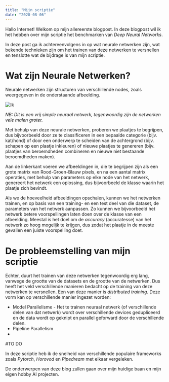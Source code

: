 ```yaml
---
title: "Mijn scriptie"
date: "2020-08-06"
---
```

Hallo Internet! Welkom op mijn allereerste blogpost. In deze blogpost wil ik het hebben over mijn scriptie het benchmarken van *Deep Neural Networks*.

In deze post ga ik achtereenvolgens in op wat neurale netwerken zijn, wat bekende technieken zijn om het trainen van deze netwerken te versnellen en tenslotte wat de bijdrage is van mijn scriptie.

# Wat zijn Neurale Netwerken?

Neurale netwerken zijn structuren van verschillende nodes, zoals weergegeven in de onderstaande afbeelding.

![Ik](/static/nn.jpeg#blogimg)

*NB: Dit is een vrij simple neuraal netwerk, tegenwoordig zijn de netwerken vele malen groter.*

Met behulp van deze neurale netwerken, proberen we plaatjes te begrijpen, dus bijvoorbeeld door ze te classificeren in een bepaalde categorie (bijv. kat/hond) of door een onderwerp te scheiden van de achtergrond (bijv. schapen op een plaatje inkleuren) of nieuwe plaatjes te genereren (bijv. plaatjes van beroemdheden combineren en nieuwe niet bestaande beroemdheden maken).

Aan de linkerkant voeren we afbeeldingen in, die te begrijpen zijn als een grote matrix van Rood-Groen-Blauw pixels, en na een aantal matrix operaties, met behulp van parameters op elke node van het netwerk, genereert het netwerk een oplossing, dus bijvoorbeeld de klasse waarin het plaatje zich bevindt.

Als we de hoeveelheid afbeeldingen opschalen, kunnen we het netwerken trainen, en op basis van een training- en een test deel van die dataset, de parameters van het netwerk aanpassen. Zo kunnen we bijvoorbeeld het netwerk betere voorspellingen laten doen over de klasse van een afbeelding. Meestal is het doel om de *accuracy* (accuratesse) van het netwerk zo hoog mogelijk te krijgen, dus zodat het plaatje in de meeste gevallen een juiste voorspelling doet.

# De probleemstelling van mijn scriptie

Echter, duurt het trainen van deze netwerken tegenwoordig erg lang, vanwege de grootte van de datasets en de grootte van de netwerken. Dus heeft het veld verschillende manieren bedacht op de training van deze netwerken te versnellen. Een van deze manier is *distributed training*. Deze vorm kan op verschillende manier ingezet worden:

- Model Parallelisme - Het te trainen neuraal netwerk (of verschillende delen van dat netwerk) wordt over verschillende devices gedupliceerd en de data wordt op geknipt en parallel geforward door de verschillende delen.
- Pipeline Parallelism
-

#TO DO

In deze scriptie heb ik de snelheid van verschillende populaire frameworks zoals *Pytorch*, *Horovod* en *Pipedream* met elkaar vergeleken.



De onderwerpen van deze blog zullen gaan over mijn huidige baan en mijn eigen hobby AI projecten.
